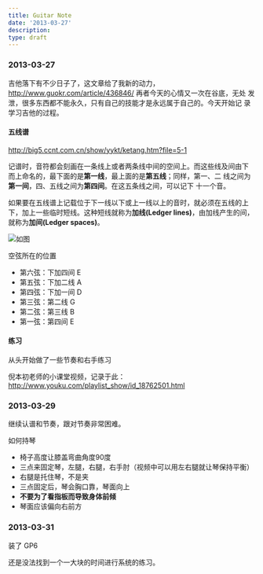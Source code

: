 ```yaml
---
title: Guitar Note
date: '2013-03-27'
description:
type: draft
---
```



### 2013-03-27

吉他落下有不少日子了，这文章给了我新的动力，
http://www.guokr.com/article/436846/ 再者今天的心情又一次在谷底，无处
发泄，很多东西都不能永久，只有自己的技能才是永远属于自己的。今天开始记
录学习吉他的过程。

#### 五线谱

http://big5.ccnt.com.cn/show/yykt/ketang.htm?file=5-1

记谱时，音符都会刻画在一条线上或者两条线中间的空间上。而这些线及间由下
而上命名的，最下面的是**第一线**，最上面的是**第五线**；同样，第一、二
线之间为**第一间**，四、五线之间为**第四间**。在这五条线之间，可以记下
十一个音。

如果要在五线谱上记载位于下一线以下或上一线以上的音时，就必须在五线的上
下，加上一些临时短线。这种短线就称为**加线(Ledger lines)**，由加线产生的间，
就称为**加间(Ledger spaces)**。

![如图]({{urls.media}}/staff.gif)

空弦所在的位置

- 第六弦：下加四间 	 E
- 第五弦：下加二线 	 A
- 第四弦：下加一间 	 D
- 第三弦：第二线 	G
- 第二弦：第三线 	B
- 第一弦：第四间 	E

#### 练习

从头开始做了一些节奏和右手练习

倪本初老师的小课堂视频，记录于此：
http://www.youku.com/playlist_show/id_18762501.html

### 2013-03-29

继续认谱和节奏，跟对节奏非常困难。

如何持琴

- 椅子高度让膝盖弯曲角度90度
- 三点来固定琴，左腿，右腿，右手肘（视频中可以用左右腿就让琴保持平衡）
- 右腿是托住琴，不是夹
- 三点固定后，琴会胸口靠，琴面向上
- **不要为了看指板而导致身体前倾**
- 琴面应该偏向右前方





### 2013-03-31

装了 GP6

还是没法找到一个一大块的时间进行系统的练习。

